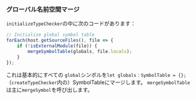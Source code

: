 ### グローバル名前空間マージ
`initializeTypeChecker`の中に次のコードがあります：

```ts
// Initialize global symbol table
forEach(host.getSourceFiles(), file => {
    if (!isExternalModule(file)) {
        mergeSymbolTable(globals, file.locals);
    }
});
```

これは基本的にすべての `global`シンボルを`let globals：SymbolTable = {}; `（`createTypeChecker`内の）SymbolTableにマージします。 `mergeSymbolTable`は主に`mergeSymbol`を呼び出します。
